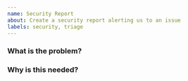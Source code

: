 ```yaml
---
name: Security Report
about: Create a security report alerting us to an issue
labels: security, triage
---
```



### **What is the problem?**


### **Why is this needed?**


